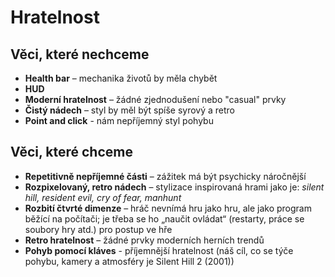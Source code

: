# Hratelnost

## Věci, které nechceme
- **Health bar** – mechanika životů by měla chybět
- **HUD**
- **Moderní hratelnost** – žádné zjednodušení nebo "casual" prvky
- **Čistý nádech** – styl by měl být spíše syrový a retro
- **Point and click** - nám nepříjemný styl pohybu

## Věci, které chceme
- **Repetitivně nepříjemné části** – zážitek má být psychicky náročnější
- **Rozpixelovaný, retro nádech** – stylizace inspirovaná hrami jako je: *silent hill, resident evil, cry of fear, manhunt*
- **Rozbití čtvrté dimenze** – hráč nevnímá hru jako hru, ale jako program běžící na počítači; je třeba se ho „naučit ovládat“ (restarty, práce se soubory hry atd.) pro postup ve hře
- **Retro hratelnost** – žádné prvky moderních herních trendů
- **Pohyb pomocí kláves** - příjemnější hratelnost (náš cíl, co se týče pohybu, kamery a atmosféry je Silent Hill 2 (2001))
